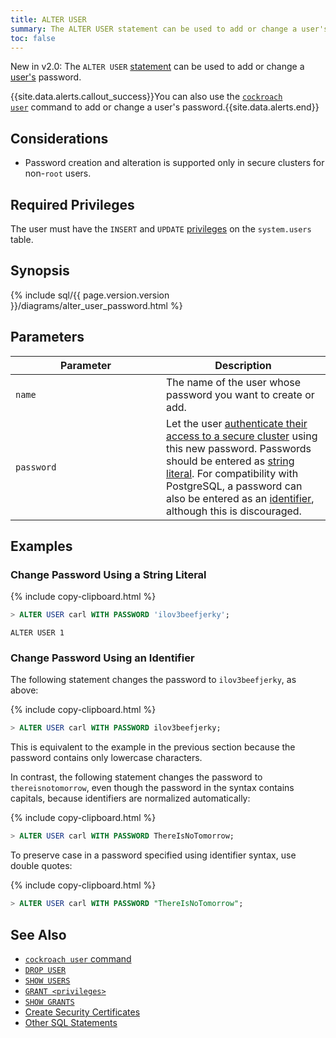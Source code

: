 ```yaml
---
title: ALTER USER
summary: The ALTER USER statement can be used to add or change a user's password.
toc: false
---
```


<span class="version-tag">New in v2.0:</span> The `ALTER USER` [statement](sql-statements.html) can be used to add or change a [user's](create-and-manage-users.html) password.

{{site.data.alerts.callout_success}}You can also use the <a href="create-and-manage-users.html#update-a-users-password"><code>cockroach user</code></a> command to add or change a user's password.{{site.data.alerts.end}}

<div id="toc"></div>

## Considerations

- Password creation and alteration is supported only in secure clusters for non-`root` users.

## Required Privileges

The user must have the `INSERT` and `UPDATE` [privileges](privileges.html) on the `system.users` table.

## Synopsis

<div>{% include sql/{{ page.version.version }}/diagrams/alter_user_password.html %}</div>

## Parameters

<style>
table td:first-child {
    min-width: 225px;
}
</style>

Parameter | Description
----------|-------------
`name` | The name of the user whose password you want to create or add.
`password` | Let the user [authenticate their access to a secure cluster](create-user.html#user-authentication) using this new password. Passwords should be entered as [string literal](sql-constants.html#string-literals). For compatibility with PostgreSQL, a password can also be entered as an [identifier](#changing-password-using-an-identifier), although this is discouraged.

## Examples

### Change Password Using a String Literal

{% include copy-clipboard.html %}
~~~ sql
> ALTER USER carl WITH PASSWORD 'ilov3beefjerky';
~~~
~~~
ALTER USER 1
~~~

### Change Password Using an Identifier

The following statement changes the password to `ilov3beefjerky`, as above:

{% include copy-clipboard.html %}
~~~ sql
> ALTER USER carl WITH PASSWORD ilov3beefjerky;
~~~

This is equivalent to the example in the previous section because the password contains only lowercase characters.

In contrast, the following statement changes the password to `thereisnotomorrow`, even though the password in the syntax contains capitals, because identifiers are normalized automatically:

{% include copy-clipboard.html %}
~~~ sql
> ALTER USER carl WITH PASSWORD ThereIsNoTomorrow;
~~~

To preserve case in a password specified using identifier syntax, use double quotes:

{% include copy-clipboard.html %}
~~~ sql
> ALTER USER carl WITH PASSWORD "ThereIsNoTomorrow";
~~~

## See Also

- [`cockroach user` command](create-and-manage-users.html)
- [`DROP USER`](drop-user.html)
- [`SHOW USERS`](show-users.html)
- [`GRANT <privileges>`](grant.html)
- [`SHOW GRANTS`](show-grants.html)
- [Create Security Certificates](create-security-certificates.html)
- [Other SQL Statements](sql-statements.html)
